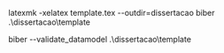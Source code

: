 latexmk -xelatex template.tex --outdir=dissertacao
biber .\dissertacao\template

biber --validate_datamodel .\dissertacao\template
